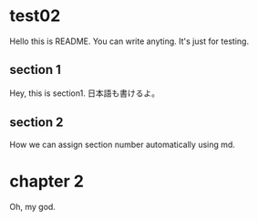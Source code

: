 # test02

Hello this is README.
You can write anyting.
It's just for testing.

## section 1

Hey, this is section1.
日本語も書けるよ。

## section 2

How we can assign section number automatically using md.

# chapter 2

Oh, my god.

